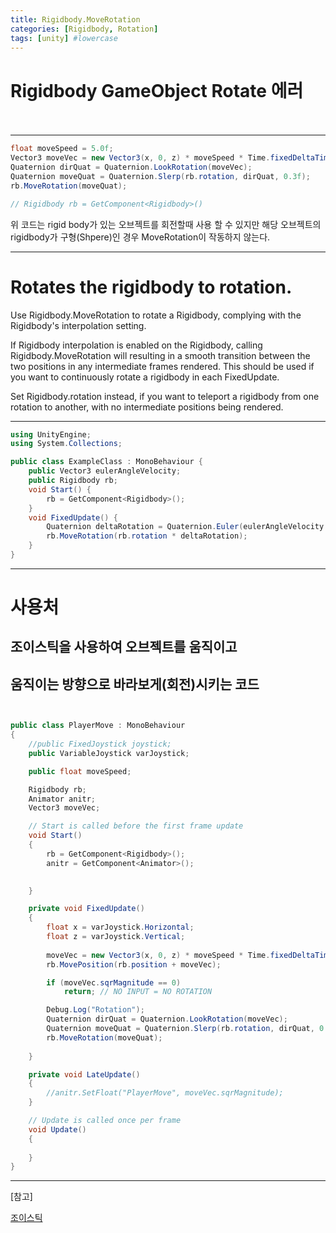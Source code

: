 ```yaml
---
title: Rigidbody.MoveRotation
categories: [Rigidbody, Rotation]
tags: [unity] #lowercase
---
```


# Rigidbody GameObject Rotate 에러
　　　　　　　　　　　　　　　　　　　　　　　　　
　　　　　　　　　　　　　　　　　　　　　　　　　　　　　　　　　　　　　
　　　　　　　　　　　　　　　　　　　　　　　　　　　　　　　　　　　　　　　
　
　




----------------------------------------
```csharp
float moveSpeed = 5.0f;
Vector3 moveVec = new Vector3(x, 0, z) * moveSpeed * Time.fixedDeltaTime;
Quaternion dirQuat = Quaternion.LookRotation(moveVec);
Quaternion moveQuat = Quaternion.Slerp(rb.rotation, dirQuat, 0.3f);
rb.MoveRotation(moveQuat);

// Rigidbody rb = GetComponent<Rigidbody>()
```
위 코드는 rigid body가 있는 오브젝트를 회전할때 사용 할 수 있지만
해당 오브젝트의 rigidbody가 
구형(Shpere)인 경우 MoveRotation이 작동하지 않는다.

----------------------------------------


# Rotates the rigidbody to rotation.

Use Rigidbody.MoveRotation to rotate a Rigidbody, complying with the Rigidbody's interpolation setting.

If Rigidbody interpolation is enabled on the Rigidbody, calling Rigidbody.MoveRotation will resulting in a smooth transition between the two positions in any intermediate frames rendered. This should be used if you want to continuously rotate a rigidbody in each FixedUpdate.

Set Rigidbody.rotation instead, if you want to teleport a rigidbody from one rotation to another, with no intermediate positions being rendered.


----------------------------------------

```csharp
using UnityEngine;
using System.Collections;

public class ExampleClass : MonoBehaviour {
    public Vector3 eulerAngleVelocity;
    public Rigidbody rb;
    void Start() {
        rb = GetComponent<Rigidbody>();
    }
    void FixedUpdate() {
        Quaternion deltaRotation = Quaternion.Euler(eulerAngleVelocity * Time.deltaTime);
        rb.MoveRotation(rb.rotation * deltaRotation);
    }
}

```

----------------------------------------

# 사용처
## 조이스틱을 사용하여 오브젝트를 움직이고
## 움직이는 방향으로 바라보게(회전)시키는 코드 

```csharp


public class PlayerMove : MonoBehaviour
{
    //public FixedJoystick joystick;
    public VariableJoystick varJoystick;

    public float moveSpeed;

    Rigidbody rb;
    Animator anitr;
    Vector3 moveVec;

    // Start is called before the first frame update
    void Start()
    {
        rb = GetComponent<Rigidbody>();
        anitr = GetComponent<Animator>();

        
    }

    private void FixedUpdate()
    {
        float x = varJoystick.Horizontal;
        float z = varJoystick.Vertical;
        
        moveVec = new Vector3(x, 0, z) * moveSpeed * Time.fixedDeltaTime;
        rb.MovePosition(rb.position + moveVec);

        if (moveVec.sqrMagnitude == 0)
            return; // NO INPUT = NO ROTATION

        Debug.Log("Rotation");
        Quaternion dirQuat = Quaternion.LookRotation(moveVec);
        Quaternion moveQuat = Quaternion.Slerp(rb.rotation, dirQuat, 0.3f);
        rb.MoveRotation(moveQuat);
        
    }

    private void LateUpdate()
    {
        //anitr.SetFloat("PlayerMove", moveVec.sqrMagnitude);
    }

    // Update is called once per frame
    void Update()
    {
        
    }
}


```



----------------------------------------
[참고]

[조이스틱](https://www.youtube.com/watch?v=GGqwMGZiwCg&ab_channel=%EA%B3%A8%EB%93%9C%EB%A9%94%ED%83%88)
